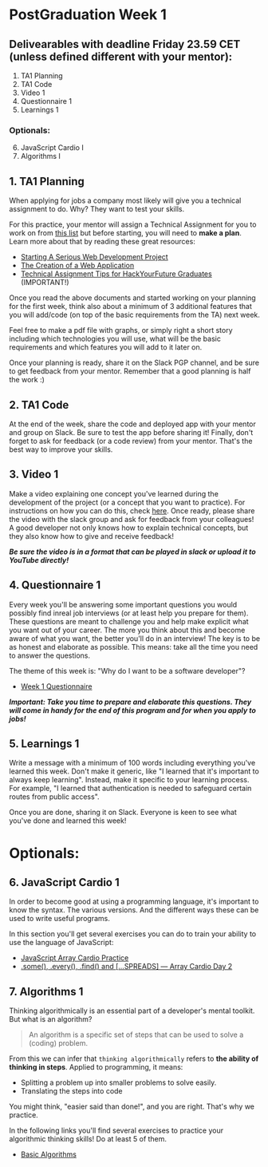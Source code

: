 # PostGraduation Week 1

## Delivearables with deadline Friday 23.59 CET (unless defined different with your mentor):

1. TA1 Planning
2. TA1 Code
3. Video 1
4. Questionnaire 1
5. Learnings 1

### Optionals:
6. JavaScript Cardio I
7. Algorithms I

## 1. TA1 Planning

When applying for jobs a company most likely will give you a technical assignment to do. Why? They want to test your skills.

For this practice, your mentor will assign a Technical Assignment for you to work on from [this list](./../technical-assignments/w1-w2) but before starting, you will need to **make a plan**. Learn more about that by reading these great resources:

- [Starting A Serious Web Development Project](https://www.youtube.com/watch?v=gGGPTskb7c8)
- [The Creation of a Web Application](https://selftaughtcoders.com/creation-of-a-web-application/)
- [Technical Assignment Tips for HackYourFuture Graduates](https://github.com/riccardobevilacqua/technical-assignment-tips) (IMPORTANT!)

Once you read the above documents and started working on your planning for the first week, think also about a minimum of 3 additional features that you will add/code (on top of the basic requirements from the TA) next week.

Feel free to make a pdf file with graphs, or simply right a short story including which technologies you will use, what will be the basic requirements and which features you will add to it later on.

Once your planning is ready, share it on the Slack PGP channel, and be sure to get feedback from your mentor. Remember that a good planning is half the work :)

## 2. TA1 Code

At the end of the week, share the code and deployed app with your mentor and group on Slack. Be sure to test the app before sharing it! Finally, don't forget to ask for feedback (or a code review) from your mentor. That's the best way to improve your skills.

## 3. Video 1

Make a video explaining one concept you've learned during the development of the project (or a concept that you want to practice). For instructions on how you can do this, check [here](./../how-to-record-concept.md). Once ready, please share the video with the slack group and ask for feedback from your colleagues! A good developer not only knows how to explain technical concepts, but they also know how to give and receive feedback!

***Be sure the video is in a format that can be played in slack or upload it to YouTube directly!***

## 4. Questionnaire 1

Every week you'll be answering some important questions you would possibly find inreal job interviews (or at least help you prepare for them). These questions are meant to challenge you and help make explicit what you want out of your career. The more you think about this and become aware of what you want, the better you'll do in an interview! The key is to be as honest and elaborate as possible. This means: take all the time you need to answer the questions.

The theme of this week is: "Why do I want to be a software developer"?

- [Week 1 Questionnaire](https://hackyourfuture.typeform.com/to/NYnztGB5)

***Important: Take you time to prepare and elaborate this questions. They will come in handy for the end of this program and for when you apply to jobs!***
 
## 5. Learnings 1
 
Write a message with a minimum of 100 words including everything you've learned this week. Don't make it generic, like "I learned that it's important to always keep learning". Instead, make it specific to your learning process. For example, "I learned that authentication is needed to safeguard certain routes from public access". 

Once you are done, sharing it on Slack. Everyone is keen to see what you've done and learned this week!


# Optionals:

## 6. JavaScript Cardio 1

In order to become good at using a programming language, it's important to know the syntax. The various versions. And the different ways these can be used to write useful programs.

In this section you'll get several exercises you can do to train your ability to use the language of JavaScript:

- [JavaScript Array Cardio Practice](https://www.youtube.com/watch?v=HB1ZC7czKRs)
- [.some(), .every(), .find() and [...SPREADS] — Array Cardio Day 2](https://www.youtube.com/watch?v=QNmRfyNg1lw)

## 7. Algorithms 1

Thinking algorithmically is an essential part of a developer's mental toolkit. But what is an algorithm?

> An algorithm is a specific set of steps that can be used to solve a (coding) problem.

From this we can infer that `thinking algorithmically` refers to **the ability of thinking in steps**. Applied to programming, it means:

- Splitting a problem up into smaller problems to solve easily.
- Translating the steps into code

You might think, "easier said than done!", and you are right. That's why we practice.

In the following links you'll find several exercises to practice your algorithmic thinking skills! Do at least 5 of them.

- [Basic Algorithms](https://www.freecodecamp.org/learn/javascript-algorithms-and-data-structures/basic-algorithm-scripting/)

